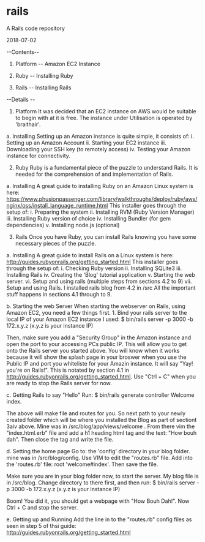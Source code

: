 # rails
A Rails code repository

2018-07-02

--Contents--

1. Platform
-- Amazon EC2 Instance 

2.  Ruby
-- Installing Ruby

3.  Rails
-- Installing Rails


--Details --
1. Platform
It was decided that an EC2 instance on AWS would be suitable to begin with at it is free.
The instance under Utilisation is operated by 'braithair'.

  a. Installing
  Setting up an Amazon instance is quite simple, it consists of:
    i.    Setting up an Amazon Account
    ii.   Starting your EC2 instance
    iii.  Downloading your SSH key (to remotely access)
    iv.   Testing your Amazon instance for connectivity.

2. Ruby
Ruby is a fundamental piece of the puzzle to understand Rails. It is needed for the comprehension of and implementation of Rails.

  a. Installing
  A great guide to installing Ruby on an Amazon Linux system is here:       https://www.phusionpassenger.com/library/walkthroughs/deploy/ruby/aws/nginx/oss/install_language_runtime.html
  This installer goes through the setup of:
    i.    Preparing the system
    ii.   Installing RVM (Ruby Version Manager)
    iii.  Installing Ruby version of choice
    iv.   Installing Bundler (for gem dependencies)
    v.    Installing node.js (optional)

3. Rails
Once you have Ruby, you can install Rails knowing you have some necessary pieces of the puzzle.

  a. Installing
  A great guide to install Rails on a Linux system is here:
  http://guides.rubyonrails.org/getting_started.html
  This installer goes through the setup of:
    i.    Checking Ruby version
    ii.   Installing SQLite3
    iii.  Installing Rails
    iv.   Creating the 'Blog' tutorial application
    v.    Starting the web server.
    vi.   Setup and using rails (multiple steps from sections 4.2 to 9)
    vii.  Setup and using Rails. I installed rails blog from 4.2 in /src
  All the important stuff happens in sections 4.1 through to 9.
 
  b. Starting the web Server
  When starting the webserver on Rails, using Amazon EC2, you need a few things first.
      1. Bind your rails server to the local IP of your Amazon EC2 instance
      I used: $   bin/rails server -p 3000 -b 172.x.y.z (x.y.z is your instance IP)
  
  Then, make sure you add a "Security Group" in the Amazon instance and open the port to your accessing PCs public IP. This will allow you to get onto the Rails server you started above. You will know when it works because it will show the splash page in your broswer when you use the Public IP and port you whiteliste for your Amazin instance. It will say "Yay! you're on Rails!". This is notated by section 4.1 in http://guides.rubyonrails.org/getting_started.html. Use "Ctrl + C" when you are ready to stop the Rails server for now.
  
  c. Getting Rails to say "Hello"
  Run: $   bin/rails generate controller Welcome index.
  
  The above will make file and routes for you. So next path to your newly created folder which will be where you installed the Blog as part of sectiont 3aiv above. Mine was in /src/blog/app/views/velcome . From there vim the "index.html.erb" file and add a h1 heading html tag and the text: "How bouh dah". Then close the tag and write the file.
  
  d. Setting the home page
 Go to: the 'config' directory in your blog folder. mine was in /src/blog/config. Use VIM to edit the "routes.rb" file. Add into the 'routes.rb' file: root 'welcome#index'. Then save the file.
 
 Make sure you are in your blog folder now, to start the server. My blog file is in /src/blog. Change directory to there first, and then run: $   bin/rails server -p 3000 -b 172.x.y.z (x.y.z is your instance IP)
 
 Boom! You did it, you should get a webpage with "How Bouh Dah!". Now Ctrl + C and stop the server.
 
  e. Getting up and Running
  Add the line in to the "routes.rb" config files as seen in step 5 of thsi guide: http://guides.rubyonrails.org/getting_started.html
  
  
  
 
  
  
 
 
 
